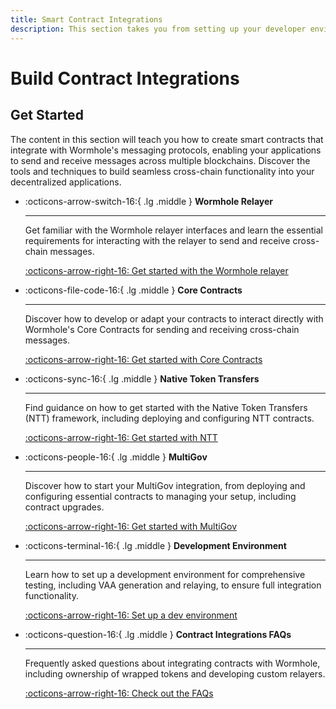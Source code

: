 ```yaml
---
title: Smart Contract Integrations
description: This section takes you from setting up your developer environment and configuring token transfers to deploying your custom multichain protocol. 
---
```


# Build Contract Integrations

## Get Started

The content in this section will teach you how to create smart contracts that integrate with Wormhole's messaging protocols, enabling your applications to send and receive messages across multiple blockchains. Discover the tools and techniques to build seamless cross-chain functionality into your decentralized applications.

<div class="grid cards" markdown>

-   :octicons-arrow-switch-16:{ .lg .middle } **Wormhole Relayer**

    ---

    Get familiar with the Wormhole relayer interfaces and learn the essential requirements for interacting with the relayer to send and receive cross-chain messages.

    [:octicons-arrow-right-16: Get started with the Wormhole relayer](/docs/build/contract-integrations/wormhole-relayers/)

-   :octicons-file-code-16:{ .lg .middle } **Core Contracts**

    ---

    Discover how to develop or adapt your contracts to interact directly with Wormhole's Core Contracts for sending and receiving cross-chain messages.

    [:octicons-arrow-right-16: Get started with Core Contracts](/docs/build/contract-integrations/core-contracts/)

-   :octicons-sync-16:{ .lg .middle } **Native Token Transfers**

    ---

    Find guidance on how to get started with the Native Token Transfers (NTT) framework, including deploying and configuring NTT contracts.

    [:octicons-arrow-right-16: Get started with NTT](/docs/build/contract-integrations/native-token-transfers/)

-   :octicons-people-16:{ .lg .middle } **MultiGov**

    ---

    Discover how to start your MultiGov integration, from deploying and configuring essential contracts to managing your setup, including contract upgrades.

    [:octicons-arrow-right-16: Get started with MultiGov](/docs/build/contract-integrations/multigov/)

-   :octicons-terminal-16:{ .lg .middle } **Development Environment**

    ---

    Learn how to set up a development environment for comprehensive testing, including VAA generation and relaying, to ensure full integration functionality.

    [:octicons-arrow-right-16: Set up a dev environment](/docs/build/contract-integrations/dev-env/)

-   :octicons-question-16:{ .lg .middle } **Contract Integrations FAQs**

    ---

    Frequently asked questions about integrating contracts with Wormhole, including ownership of wrapped tokens and developing custom relayers.

    [:octicons-arrow-right-16: Check out the FAQs](/docs/build/contract-integrations/faqs/)

</div>
